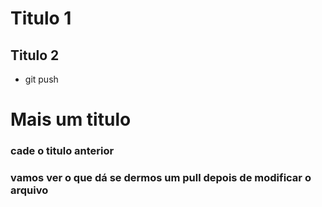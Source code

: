 # Titulo 1

## Titulo 2

- git push
# Mais um titulo
### cade o titulo anterior

### vamos ver o que dá se dermos um pull depois de modificar o arquivo
